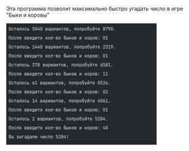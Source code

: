 Эта программа позволит максимально быстро 
угадать число в игре "Быки и коровы"

![Скриншот](https://github.com/KIvanX/BullsAndCows/raw/master/screenshot.png)